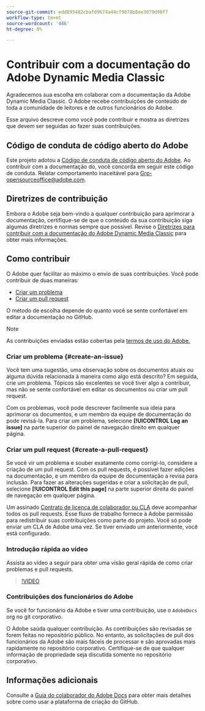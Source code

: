 ```yaml
---
source-git-commit: edd893482cbafd9674a44cf9878b8ee3079d98f7
workflow-type: tm+mt
source-wordcount: '486'
ht-degree: 0%

---
```

# Contribuir com a documentação do Adobe Dynamic Media Classic

Agradecemos sua escolha em colaborar com a documentação da Adobe Dynamic Media Classic. O Adobe recebe contribuições de conteúdo de toda a comunidade de leitores e de outros funcionários do Adobe.

Esse arquivo descreve como você pode contribuir e mostra as diretrizes que devem ser seguidas ao fazer suas contribuições.

## Código de conduta de código aberto do Adobe

Este projeto adotou a [Código de conduta de código aberto do Adobe](code-of-conduct.md). Ao contribuir com a documentação do, você concorda em seguir este código de conduta. Relatar comportamento inaceitável para [Grp-opensourceoffice@adobe.com](mailto:Grp-opensourceoffice@adobe.com).

## Diretrizes de contribuição

Embora o Adobe seja bem-vindo a qualquer contribuição para aprimorar a documentação, certifique-se de que o conteúdo da sua contribuição siga algumas diretrizes e normas sempre que possível. Revise o [Diretrizes para contribuir com a documentação do Adobe Dynamic Media Classic](guidelines.md) para obter mais informações.

## Como contribuir

O Adobe quer facilitar ao máximo o envio de suas contribuições. Você pode contribuir de duas maneiras:

* [Criar um problema](#create-an-issue)
* [Criar um pull request](#create-a-pull-request)

O método de escolha depende do quanto você se sente confortável em editar a documentação no GitHub.

>[!NOTE]
>
>As contribuições enviadas estão cobertas pela [termos de uso do Adobe.](https://www.adobe.com/legal/terms.html)

### Criar um problema {#create-an-issue}

Você tem uma sugestão, uma observação sobre os documentos atuais ou alguma dúvida relacionada à maneira como algo está descrito? Em seguida, crie um problema. Tópicos são excelentes se você tiver algo a contribuir, mas não se sente confortável em editar os documentos ou criar um pull request.

Com os problemas, você pode descrever facilmente sua ideia para aprimorar os documentos, e um membro da equipe de documentação do pode revisá-la. Para criar um problema, selecione **[!UICONTROL Log an issue]** na parte superior do painel de navegação direito em qualquer página.

### Criar um pull request {#create-a-pull-request}

Se você vir um problema e souber exatamente como corrigi-lo, considere a criação de um pull request. Com os pull requests, é possível fazer edições na documentação, e um membro da equipe de documentação a revisa para inclusão. Para fazer as alterações sugeridas e criar a solicitação de pull, selecione **[!UICONTROL Edit this page]** na parte superior direita do painel de navegação em qualquer página.

Um assinado [Contrato de licença de colaborador ou CLA](https://opensource.adobe.com/cla.html) deve acompanhar todos os pull requests. Esse fluxo de trabalho fornece à Adobe permissão para redistribuir suas contribuições como parte do projeto. Você só pode enviar um CLA de Adobe uma vez. Se tiver enviado um anteriormente, você está configurado.

### Introdução rápida ao vídeo

Assista ao vídeo a seguir para obter uma visão geral rápida de como criar problemas e pull requests.

>[!VIDEO](https://video.tv.adobe.com/v/27069)

### Contribuições dos funcionários do Adobe

Se você for funcionário da Adobe e tiver uma contribuição, use o `AdobeDocs` org no git corporativo.

O Adobe saúda qualquer contribuição. As contribuições são revisadas se forem feitas no repositório público. No entanto, as solicitações de pull dos funcionários da Adobe são mais fáceis de processar e são aprovadas mais rapidamente no repositório corporativo. Certifique-se de que qualquer informação de propriedade seja discutida somente no repositório corporativo.

## Informações adicionais

Consulte a [Guia do colaborador do Adobe Docs](https://experienceleague.adobe.com/en/docs/contributor/contributor-guide/introduction) para obter mais detalhes sobre como usar a plataforma de criação do GitHub.
